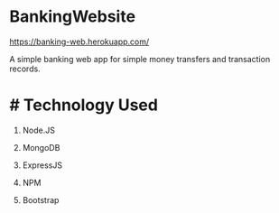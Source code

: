 # BankingWebsite
https://banking-web.herokuapp.com/

A simple banking web app for simple money transfers and transaction records.

# # Technology Used

1. Node.JS

2. MongoDB

3. ExpressJS

4. NPM

5. Bootstrap
